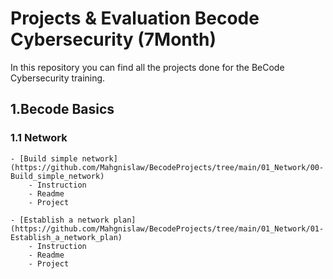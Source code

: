 # Projects & Evaluation Becode Cybersecurity (7Month)

In this repository you can find all the projects done for the BeCode Cybersecurity training.

## 1.Becode Basics
### 1.1 Network
	- [Build simple network](https://github.com/Mahgnislaw/BecodeProjects/tree/main/01_Network/00-Build_simple_network)
		- Instruction
		- Readme
		- Project

	- [Establish a network plan](https://github.com/Mahgnislaw/BecodeProjects/tree/main/01_Network/01-Establish_a_network_plan)
		- Instruction
		- Readme
		- Project

	

